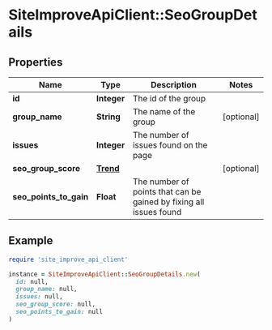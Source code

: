 # SiteImproveApiClient::SeoGroupDetails

## Properties

| Name | Type | Description | Notes |
| ---- | ---- | ----------- | ----- |
| **id** | **Integer** | The id of the group |  |
| **group_name** | **String** | The name of the group | [optional] |
| **issues** | **Integer** | The number of issues found on the page |  |
| **seo_group_score** | [**Trend**](Trend.md) |  | [optional] |
| **seo_points_to_gain** | **Float** | The number of points that can be gained by fixing all issues found |  |

## Example

```ruby
require 'site_improve_api_client'

instance = SiteImproveApiClient::SeoGroupDetails.new(
  id: null,
  group_name: null,
  issues: null,
  seo_group_score: null,
  seo_points_to_gain: null
)
```

